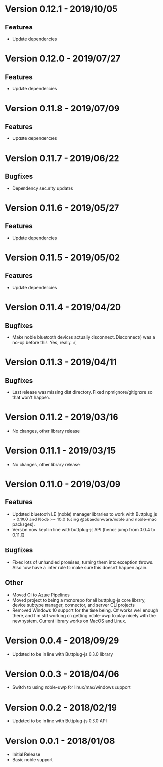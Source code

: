# Version 0.12.1 - 2019/10/05

## Features

- Update dependencies

# Version 0.12.0 - 2019/07/27

## Features

- Update dependencies

# Version 0.11.8 - 2019/07/09

## Features

- Update dependencies

# Version 0.11.7 - 2019/06/22

## Bugfixes

- Dependency security updates

# Version 0.11.6 - 2019/05/27

## Features

- Update dependencies

# Version 0.11.5 - 2019/05/02

## Features

- Update dependencies

# Version 0.11.4 - 2019/04/20

## Bugfixes

- Make noble bluetooth devices actually disconnect. Disconnect() was a
  no-op before this. Yes, really. :(

# Version 0.11.3 - 2019/04/11

## Bugfixes

- Last release was missing dist directory. Fixed npmignore/gitignore
  so that won't happen.

# Version 0.11.2 - 2019/03/16

- No changes, other library release

# Version 0.11.1 - 2019/03/15

- No changes, other library release

# Version 0.11.0 - 2019/03/09

## Features

- Updated bluetooth LE (noble) manager libraries to work with
  Buttplug.js > 0.10.0 and Node >= 10.0 (using @abandonware/noble and
  noble-mac packages).
- Version now kept in line with buttplug-js API (hence jump from 0.0.4
  to 0.11.0)

## Bugfixes

- Fixed lots of unhandled promises, turning them into exception
  throws. Also now have a linter rule to make sure this doesn't happen
  again.

## Other

- Moved CI to Azure Pipelines
- Moved project to being a monorepo for all buttplug-js core library,
  device subtype manager, connector, and server CLI projects
- Removed Windows 10 support for the time being. C# works well enough
  there, and I'm still working on getting noble-uwp to play nicely
  with the new system. Current library works on MacOS and Linux.

# Version 0.0.4 - 2018/09/29

- Updated to be in line with Buttplug-js 0.8.0 library

# Version 0.0.3 - 2018/04/06

- Switch to using noble-uwp for linux/mac/windows support

# Version 0.0.2 - 2018/02/19

- Updated to be in line with Buttplug-js 0.6.0 API

# Version 0.0.1 - 2018/01/08

- Initial Release
- Basic noble support
